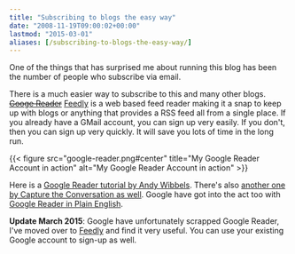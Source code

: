 ```yaml
---
title: "Subscribing to blogs the easy way"
date: "2008-11-19T09:00:02+00:00"
lastmod: "2015-03-01"
aliases: [/subscribing-to-blogs-the-easy-way/]
---
```


One of the things that has surprised me about running this blog has been the number of people who subscribe via email.

<!--more-->

There is a much easier way to subscribe to this and many other blogs. ~~[Googe Reader](http://www.google.com/reader)~~ [Feedly](https://feedly.com/) is a web based feed reader making it a snap to keep up with blogs or anything that provides a RSS feed all from a single place. If you already have a GMail account, you can sign up very easily. If you don't, then you can sign up very quickly. It will save you lots of time in the long run.

{{< figure src="google-reader.png#center" title="My Google Reader Account in action" alt="My Google Reader Account in action" >}}

Here is a [Google Reader tutorial by Andy Wibbels](http://www.andywibbels.com/flash/google_reader.htm). There's also [another one by Capture the Conversation as well](http://uk.youtube.com/watch?v=65iL0Q97RCg). Google have got into the act too with [Google Reader in Plain English](http://uk.youtube.com/watch?v=VSPZ2Uu_X3Y).

**Update March 2015**: Google have unfortunately scrapped Google Reader, I've moved over to [Feedly](http://feedly.com/) and find it very useful. You can use your existing Google account to sign-up as well.
